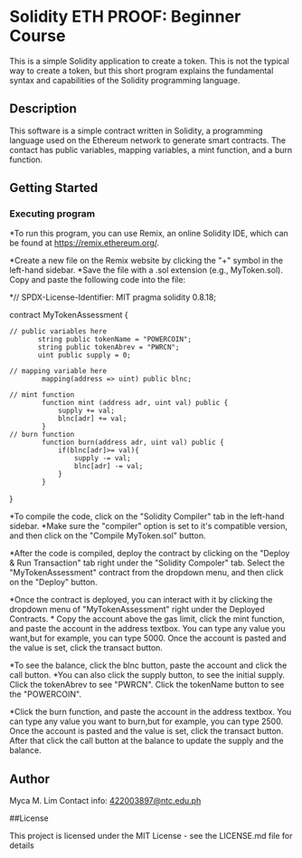 # Solidity ETH PROOF: Beginner Course

This is a simple Solidity application to create a token. This is not the typical way to create a token, but this short program explains the fundamental syntax and capabilities of the Solidity programming language.

 ## Description
 
This software is a simple contract written in Solidity, a programming language used on the Ethereum network to generate smart contracts. The contact has public variables, mapping variables, a mint function, and a burn function.

## Getting Started

### Executing program

*To run this program, you can use Remix, an online Solidity IDE, which can be found at https://remix.ethereum.org/.

*Create a new file on the Remix website by clicking the "+" symbol in the left-hand sidebar.
*Save the file with a .sol extension (e.g., MyToken.sol). Copy and paste the following code into the file:

*// SPDX-License-Identifier: MIT
pragma solidity 0.8.18;

contract MyTokenAssessment {

    // public variables here
           string public tokenName = "POWERCOIN";
           string public tokenAbrev = "PWRCN";
           uint public supply = 0;

    // mapping variable here
            mapping(address => uint) public blnc;

    // mint function
            function mint (address adr, uint val) public {
                supply += val;
                blnc[adr] += val;
            }
    // burn function
            function burn(address adr, uint val) public {
                if(blnc[adr]>= val){
                    supply -= val;
                    blnc[adr] -= val;
                }
            }
}

*To compile the code, click on the "Solidity Compiler" tab in the left-hand sidebar. 
*Make sure the "compiler" option is set to it's compatible version, and then click on the "Compile MyToken.sol" button.

*After the code is compiled, deploy the contract by clicking on the "Deploy & Run Transaction" tab right under the "Solidity Compoler" tab.
 Select the "MyTokenAssessment" contract from the dropdown menu, and then click on the "Deploy" button.

 *Once the contract is deployed, you can interact with it by clicking the dropdown menu of "MyTokenAssessment" right under the Deployed Contracts.
 * Copy the account above the gas limit, click the mint function, and paste the account in the address textbox.
You can type any value you want,but for example, you can type 5000. Once the account is pasted and the value is set, click the transact button.

*To see the balance, click the blnc button, paste the account and click the call button.
*You can also click the supply button, to see the initial supply. Click the tokenAbrev to see "PWRCN". Click the tokenName button to see the "POWERCOIN".

*Click the burn function, and paste the account in the address textbox.
You can type any value you want to burn,but for example, you can type 2500. Once the account is pasted and the value is set, click the transact button.
After that click the call button at the balance to update the supply and the balance.

## Author
Myca M. Lim
Contact info: 422003897@ntc.edu.ph

##License

This project is licensed under the MIT License - see the LICENSE.md file for details






